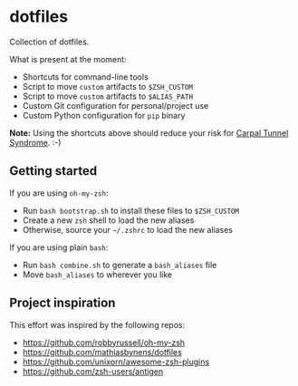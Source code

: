 # dotfiles

Collection of dotfiles.

What is present at the moment:

- Shortcuts for command-line tools
- Script to move `custom` artifacts to `$ZSH_CUSTOM`
- Script to move `custom` artifacts to `$ALIAS_PATH`
- Custom Git configuration for personal/project use
- Custom Python configuration for `pip` binary

**Note:** Using the shortcuts above should reduce your risk for [Carpal Tunnel Syndrome](https://orthoinfo.aaos.org/en/diseases--conditions/carpal-tunnel-syndrome/). :-)

## Getting started

If you are using `oh-my-zsh`:

- Run `bash bootstrap.sh` to install these files to `$ZSH_CUSTOM`
- Create a new `zsh` shell to load the new aliases
- Otherwise, source your `~/.zshrc` to load the new aliases

If you are using plain `bash`:

- Run `bash combine.sh` to generate a `bash_aliases` file
- Move `bash_aliases` to wherever you like

## Project inspiration

This effort was inspired by the following repos:

- https://github.com/robbyrussell/oh-my-zsh
- https://github.com/mathiasbynens/dotfiles
- https://github.com/unixorn/awesome-zsh-plugins
- https://github.com/zsh-users/antigen
